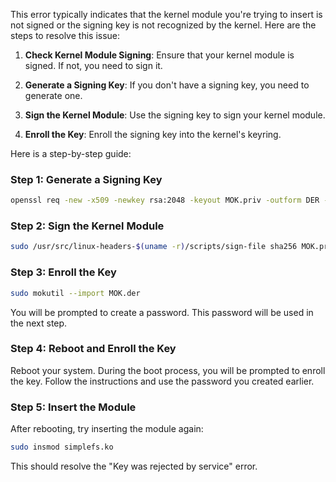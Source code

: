 This error typically indicates that the kernel module you're trying to insert is not signed or the signing key is not recognized by the kernel. Here are the steps to resolve this issue:

1. **Check Kernel Module Signing**: Ensure that your kernel module is signed. If not, you need to sign it.

2. **Generate a Signing Key**: If you don't have a signing key, you need to generate one.

3. **Sign the Kernel Module**: Use the signing key to sign your kernel module.

4. **Enroll the Key**: Enroll the signing key into the kernel's keyring.

Here is a step-by-step guide:

### Step 1: Generate a Signing Key

```sh
openssl req -new -x509 -newkey rsa:2048 -keyout MOK.priv -outform DER -out MOK.der -nodes -days 36500 -subj "/CN=Module Signing Key/"
```

### Step 2: Sign the Kernel Module

```sh
sudo /usr/src/linux-headers-$(uname -r)/scripts/sign-file sha256 MOK.priv MOK.der simplefs.ko
```

### Step 3: Enroll the Key

```sh
sudo mokutil --import MOK.der
```

You will be prompted to create a password. This password will be used in the next step.

### Step 4: Reboot and Enroll the Key

Reboot your system. During the boot process, you will be prompted to enroll the key. Follow the instructions and use the password you created earlier.

### Step 5: Insert the Module

After rebooting, try inserting the module again:

```sh
sudo insmod simplefs.ko
```

This should resolve the "Key was rejected by service" error.
